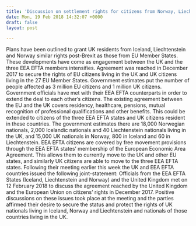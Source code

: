 ```yaml
---
title: 'Discussion on settlement rights for citizens from Norway, Liechtenstein and Iceland'
date: Mon, 19 Feb 2018 14:32:07 +0000
draft: false
layout: post

---
```


Plans have been outlined to grant UK residents from Iceland, Liechtenstein and Norway similar rights post-Brexit as those from EU Member States. These developments have come as engagement between the UK and the three EEA EFTA members intensifies. Agreement was reached in December 2017 to secure the rights of EU citizens living in the UK and UK citizens living in the 27 EU Member States. Government estimates put the number of people affected as 3 million EU citizens and 1 million UK citizens. Government officials have met with their EEA EFTA counterparts in order to extend the deal to each other’s citizens. The existing agreement between the EU and the UK covers residency, healthcare, pensions, mutual recognition of professional qualifications and other benefits. This could be extended to citizens of the three EEA EFTA states and UK citizens resident in these countries. The government estimates there are 18,000 Norwegian nationals, 2,000 Icelandic nationals and 40 Liechtenstein nationals living in the UK, and 15,000 UK nationals in Norway, 800 in Iceland and 60 in Liechtenstein. EEA EFTA citizens are covered by free movement provisions through the EEA EFTA states’ membership of the European Economic Area Agreement. This allows them to currently move to the UK and other EU states, and similarly UK citizens are able to move to the three EEA EFTA states. Following their meeting earlier this week the UK and EEA EFTA countries issued the following joint-statement: Officials from the EEA EFTA States (Iceland, Liechtenstein and Norway) and the United Kingdom met on 12 February 2018 to discuss the agreement reached by the United Kingdom and the European Union on citizens’ rights in December 2017. Positive discussions on these issues took place at the meeting and the parties affirmed their desire to secure the status and protect the rights of UK nationals living in Iceland, Norway and Liechtenstein and nationals of those countries living in the UK.